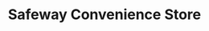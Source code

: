 ---
title: "Safeway Convenience Store"
url: /chester/safeway-convenience-store/
shop: convenience
---